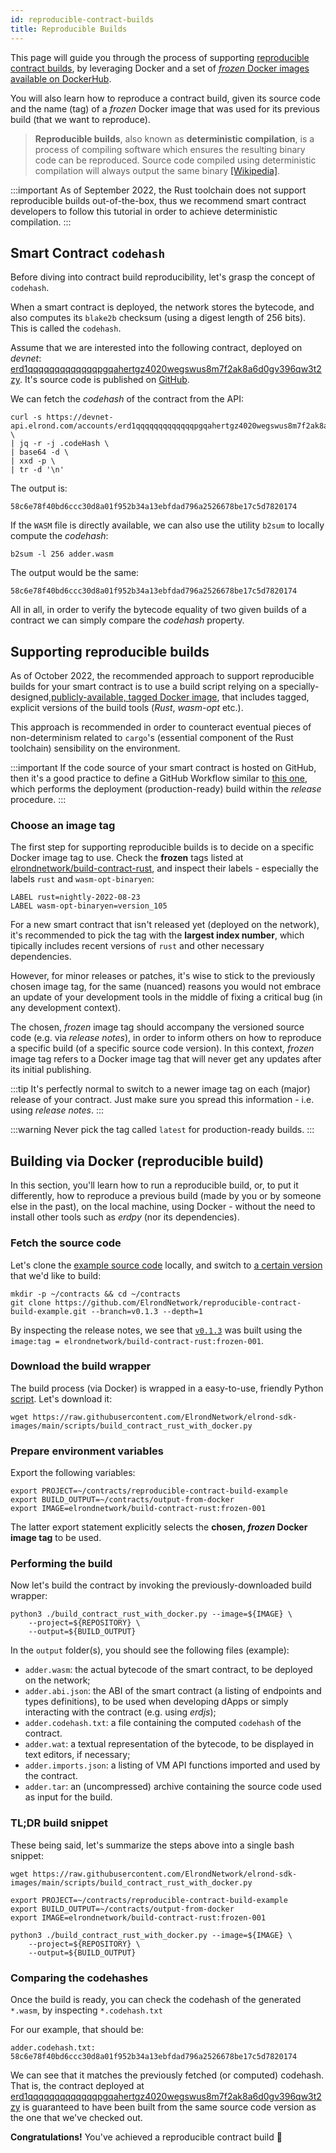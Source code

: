 ```yaml
---
id: reproducible-contract-builds
title: Reproducible Builds
---
```


This page will guide you through the process of supporting [reproducible contract builds](https://en.wikipedia.org/wiki/Reproducible_builds), by leveraging Docker and a set of [_frozen_ Docker images available on DockerHub](https://hub.docker.com/r/elrondnetwork/elrond-sdk-erdpy-rust/tags). 

You will also learn how to reproduce a contract build, given its source code and the name (tag) of a _frozen_ Docker image that was used for its previous build (that we want to reproduce).

> **Reproducible builds**, also known as **deterministic compilation**, is a process of compiling software which ensures the resulting binary code can be reproduced. Source code compiled using deterministic compilation will always output the same binary [[Wikipedia]](https://en.wikipedia.org/wiki/Reproducible_builds).

:::important
As of September 2022, the Rust toolchain does not support reproducible builds out-of-the-box, thus we recommend smart contract developers to follow this tutorial in order to achieve deterministic compilation.
:::

## Smart Contract `codehash`

Before diving into contract build reproducibility, let's grasp the concept of `codehash`.

When a smart contract is deployed, the network stores the bytecode, and also computes its `blake2b` checksum (using a digest length of 256 bits). This is called the `codehash`.

Assume that we are interested into the following contract, deployed on _devnet_: [erd1qqqqqqqqqqqqqpgqahertgz4020wegswus8m7f2ak8a6d0gv396qw3t2zy](https://devnet-explorer.elrond.com/accounts/erd1qqqqqqqqqqqqqpgqahertgz4020wegswus8m7f2ak8a6d0gv396qw3t2zy). It's source code is published on [GitHub](https://github.com/ElrondNetwork/reproducible-contract-build-example).

We can fetch the _codehash_ of the contract from the API:

```
curl -s https://devnet-api.elrond.com/accounts/erd1qqqqqqqqqqqqqpgqahertgz4020wegswus8m7f2ak8a6d0gv396qw3t2zy \
| jq -r -j .codeHash \
| base64 -d \
| xxd -p \
| tr -d '\n'
```

The output is:

```
58c6e78f40bd6ccc30d8a01f952b34a13ebfdad796a2526678be17c5d7820174
```

If the `WASM` file is directly available, we can also use the utility `b2sum` to locally compute the _codehash_:

```
b2sum -l 256 adder.wasm
```

The output would be the same:

```
58c6e78f40bd6ccc30d8a01f952b34a13ebfdad796a2526678be17c5d7820174
```

All in all, in order to verify the bytecode equality of two given builds of a contract we can simply compare the _codehash_ property.

## Supporting reproducible builds

As of October 2022, the recommended approach to support reproducible builds for your smart contract is to use a build script relying on a specially-designed,[publicly-available, tagged Docker image](https://hub.docker.com/r/elrondnetwork/build-contract-rust/tags), that includes tagged, explicit versions of the build tools (_Rust_, _wasm-opt_ etc.).

This approach is recommended in order to counteract eventual pieces of non-determinism related to `cargo`'s (essential component of the Rust toolchain) sensibility on the environment.

:::important
If the code source of your smart contract is hosted on GitHub, then it's a good practice to define a GitHub Workflow similar to [this one](https://github.com/ElrondNetwork/reproducible-contract-build-example/blob/main/.github/workflows/release-create.yml), which performs the deployment (production-ready) build within the _release_ procedure.
:::

### Choose an image tag

The first step for supporting reproducible builds is to decide on a specific Docker image tag to use. Check the **frozen** tags listed at [elrondnetwork/build-contract-rust](https://hub.docker.com/r/elrondnetwork/build-contract-rust/tags), and inspect their labels - especially the labels `rust` and `wasm-opt-binaryen`:

```
LABEL rust=nightly-2022-08-23
LABEL wasm-opt-binaryen=version_105
```

For a new smart contract that isn't released yet (deployed on the network), it's recommended to pick the tag with the **largest index number**, which tipically includes recent versions of `rust` and other necessary dependencies. 

However, for minor releases or patches, it's wise to stick to the previously chosen image tag, for the same (nuanced) reasons you would not embrace an update of your development tools in the middle of fixing a critical bug (in any development context).

The chosen, _frozen_ image tag should accompany the versioned source code (e.g. via _release notes_), in order to inform others on how to reproduce a specific build (of a specific source code version). In this context, _frozen_ image tag refers to a Docker image tag that will never get any updates after its initial publishing.

:::tip
It's perfectly normal to switch to a newer image tag on each (major) release of your contract. Just make sure you spread this information - i.e. using _release notes_.
:::

:::warning
Never pick the tag called `latest` for production-ready builds.
:::

## Building via Docker (reproducible build)

In this section, you'll learn how to run a reproducible build, or, to put it differently, how to reproduce a previous build (made by you or by someone else in the past), on the local machine, using Docker - without the need to install other tools such as _erdpy_ (nor its dependencies).

### Fetch the source code

Let's clone the [example source code](https://github.com/ElrondNetwork/reproducible-contract-build-example) locally, and switch to [a certain version](https://github.com/ElrondNetwork/reproducible-contract-build-example/releases/tag/v0.1.3) that we'd like to build:

```
mkdir -p ~/contracts && cd ~/contracts
git clone https://github.com/ElrondNetwork/reproducible-contract-build-example.git --branch=v0.1.3 --depth=1
```

By inspecting the release notes, we see that [`v0.1.3`](https://github.com/ElrondNetwork/reproducible-contract-build-example/releases/tag/v0.1.3) was built using the `image:tag = elrondnetwork/build-contract-rust:frozen-001`.

### Download the build wrapper

The build process (via Docker) is wrapped in a easy-to-use, friendly Python [script](https://github.com/ElrondNetwork/elrond-sdk-images/tree/main/scripts). Let's download it:

```
wget https://raw.githubusercontent.com/ElrondNetwork/elrond-sdk-images/main/scripts/build_contract_rust_with_docker.py
```

### Prepare environment variables

Export the following variables:

```
export PROJECT=~/contracts/reproducible-contract-build-example
export BUILD_OUTPUT=~/contracts/output-from-docker
export IMAGE=elrondnetwork/build-contract-rust:frozen-001
```

The latter export statement explicitly selects the **chosen, _frozen_ Docker image tag** to be used.

### Performing the build

Now let's build the contract by invoking the previously-downloaded build wrapper:

```
python3 ./build_contract_rust_with_docker.py --image=${IMAGE} \
    --project=${REPOSITORY} \
    --output=${BUILD_OUTPUT}
```

In the `output` folder(s), you should see the following files (example):

 - `adder.wasm`: the actual bytecode of the smart contract, to be deployed on the network;
 - `adder.abi.json`: the ABI of the smart contract (a listing of endpoints and types definitions), to be used when developing dApps or simply interacting with the contract (e.g. using _erdjs_);
 - `adder.codehash.txt`: a file containing the computed `codehash` of the contract.
 - `adder.wat`: a textual representation of the bytecode, to be displayed in text editors, if necessary;
 - `adder.imports.json`: a listing of VM API functions imported and used by the contract.
 - `adder.tar`: an (uncompressed) archive containing the source code used as input for the build.

### TL;DR build snippet

These being said, let's summarize the steps above into a single bash snippet:

```
wget https://raw.githubusercontent.com/ElrondNetwork/elrond-sdk-images/main/scripts/build_contract_rust_with_docker.py

export PROJECT=~/contracts/reproducible-contract-build-example
export BUILD_OUTPUT=~/contracts/output-from-docker
export IMAGE=elrondnetwork/build-contract-rust:frozen-001

python3 ./build_contract_rust_with_docker.py --image=${IMAGE} \
    --project=${REPOSITORY} \
    --output=${BUILD_OUTPUT}
```

### Comparing the codehashes

Once the build is ready, you can check the codehash of the generated `*.wasm`, by inspecting `*.codehash.txt`

For our example, that should be:

```
adder.codehash.txt: 58c6e78f40bd6ccc30d8a01f952b34a13ebfdad796a2526678be17c5d7820174
```

We can see that it matches the previously fetched (or computed) codehash. That is, the contract deployed at [erd1qqqqqqqqqqqqqpgqahertgz4020wegswus8m7f2ak8a6d0gv396qw3t2zy](https://devnet-explorer.elrond.com/accounts/erd1qqqqqqqqqqqqqpgqahertgz4020wegswus8m7f2ak8a6d0gv396qw3t2zy) is guaranteed to have been built from the same source code version as the one that we've checked out.

**Congratulations!** You've achieved a reproducible contract build 🎉
